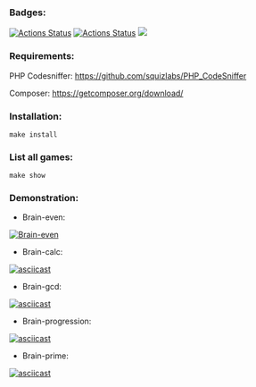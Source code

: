 ### Badges:

[![Actions Status](https://github.com/Sunspreader/php-project-lvl1/workflows/lint/badge.svg)](https://github.com/Sunspreader/php-project-lvl1/actions)
[![Actions Status](https://github.com/Sunspreader/php-project-lvl1/workflows/hexlet-check/badge.svg)](https://github.com/Sunspreader/php-project-lvl1/actions)
<a href="https://codeclimate.com/github/codeclimate/codeclimate/maintainability"><img src="https://api.codeclimate.com/v1/badges/a99a88d28ad37a79dbf6/maintainability" /></a>

### Requirements:
PHP Codesniffer:
https://github.com/squizlabs/PHP_CodeSniffer

Composer:
https://getcomposer.org/download/

### Installation:
    make install

### List all games:
    make show

### Demonstration:

- Brain-even:

[![Brain-even](https://asciinema.org/a/456471.svg)](https://asciinema.org/a/456471)

-  Brain-calc:

[![asciicast](https://asciinema.org/a/456704.svg)](https://asciinema.org/a/456704)

- Brain-gcd:

[![asciicast](https://asciinema.org/a/456715.svg)](https://asciinema.org/a/456715)

- Brain-progression:

[![asciicast](https://asciinema.org/a/456729.svg)](https://asciinema.org/a/456729)

- Brain-prime:

[![asciicast](https://asciinema.org/a/457051.svg)](https://asciinema.org/a/457051)